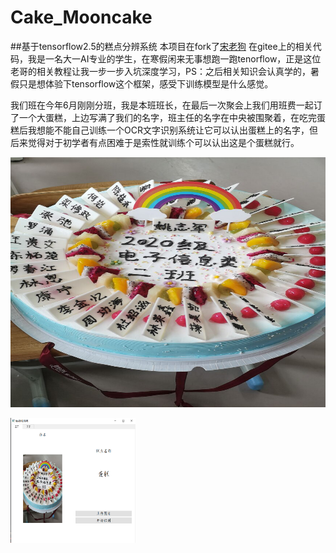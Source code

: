 # Cake_Mooncake
##基于tensorflow2.5的糕点分辨系统
本项目在fork了[宋老狗](https://gitee.com/song-laogou/vegetables_tf2.3) 在gitee上的相关代码，我是一名大一AI专业的学生，在寒假闲来无事想跑一跑tenorflow，正是这位老哥的相关教程让我一步一步入坑深度学习，PS：之后相关知识会认真学的，暑假只是想体验下tensorflow这个框架，感受下训练模型是什么感觉。

我们班在今年6月刚刚分班，我是本班班长，在最后一次聚会上我们用班费一起订了一个大蛋糕，上边写满了我们的名字，班主任的名字在中央被围聚着，在吃完蛋糕后我想能不能自己训练一个OCR文字识别系统让它可以认出蛋糕上的名字，但后来觉得对于初学者有点困难于是索性就训练个可以认出这是个蛋糕就行。

<img src="https://github.com/Season111/Cake_Mooncake/blob/main/images/1.png" width="600" height="400" alt="图片1"/><br/>

<img src="https://github.com/Season111/Cake_Mooncake/blob/main/images/%E8%AF%86%E5%88%AB%E7%BB%93%E6%9E%9C.png" width="200" height="200" alt="识别结果"/><br/>

